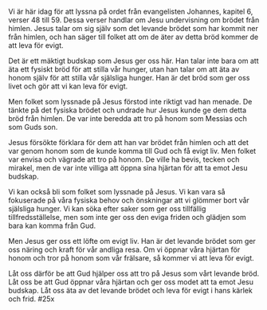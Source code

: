 Vi är här idag för att lyssna på ordet från evangelisten Johannes, kapitel 6, verser 48 till 59. Dessa verser handlar om Jesu undervisning om brödet från himlen. Jesus talar om sig själv som det levande brödet som har kommit ner från himlen, och han säger till folket att om de äter av detta bröd kommer de att leva för evigt.

Det är ett mäktigt budskap som Jesus ger oss här. Han talar inte bara om att äta ett fysiskt bröd för att stilla vår hunger, utan han talar om att äta av honom själv för att stilla vår själsliga hunger. Han är det bröd som ger oss livet och gör att vi kan leva för evigt.

Men folket som lyssnade på Jesus förstod inte riktigt vad han menade. De tänkte på det fysiska brödet och undrade hur Jesus kunde ge dem detta bröd från himlen. De var inte beredda att tro på honom som Messias och som Guds son.

Jesus försökte förklara för dem att han var brödet från himlen och att det var genom honom som de kunde komma till Gud och få evigt liv. Men folket var envisa och vägrade att tro på honom. De ville ha bevis, tecken och mirakel, men de var inte villiga att öppna sina hjärtan för att ta emot Jesu budskap.

Vi kan också bli som folket som lyssnade på Jesus. Vi kan vara så fokuserade på våra fysiska behov och önskningar att vi glömmer bort vår själsliga hunger. Vi kan söka efter saker som ger oss tillfällig tillfredsställelse, men som inte ger oss den eviga friden och glädjen som bara kan komma från Gud.

Men Jesus ger oss ett löfte om evigt liv. Han är det levande brödet som ger oss näring och kraft för vår andliga resa. Om vi öppnar våra hjärtan för honom och tror på honom som vår frälsare, så kommer vi att leva för evigt.

Låt oss därför be att Gud hjälper oss att tro på Jesus som vårt levande bröd. Låt oss be att Gud öppnar våra hjärtan och ger oss modet att ta emot Jesu budskap. Låt oss äta av det levande brödet och leva för evigt i hans kärlek och frid.
#25x
